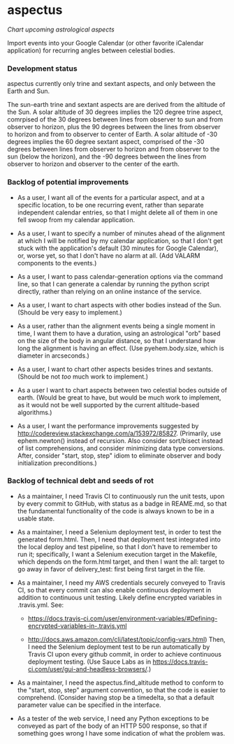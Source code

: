 aspectus
===
*Chart upcoming astrological aspects*

Import events into your Google Calendar (or other favorite iCalendar application) for recurring angles between celestial bodies.

### Development status
aspectus currently only trine and sextant aspects, and only between the Earth and Sun.

The sun-earth trine and sextant aspects are are derived from the altitude of the Sun.  A solar altitude of 30 degrees implies the 120 degree trine aspect, comrpised of the 30 degrees between lines from observer to sun and from observer to horizon, plus the 90 degrees between the lines from observer to horizon and from to observer to center of Earth.  A solar altitude of -30 degrees implies the 60 degree sextant aspect, comprised of the -30 degrees between lines from observer to horizon and from observer to the sun (below the horizon), and the -90 degrees between the lines from observer to horizon and observer to the center of the earth.

### Backlog of potential improvements
* As a user, I want all of the events for a particular aspect, and at a specific location, to be one recurring event, rather than separate independent calendar entries, so that I might delete all of them in one fell swoop from my calendar application.

* As a user, I want to specify a number of minutes ahead of the alignment at which I will be notified by my calendar application, so that I don't get stuck with the application's default (30 minutes for Google Calendar), or, worse yet, so that I don't have no alarm at all. (Add VALARM components to the events.)

* As a user, I want to pass calendar-generation options via the command line, so that I can generate a calendar by running the python script directly, rather than relying on an online instance of the service.

* As a user, I want to chart aspects with other bodies instead of the Sun.  (Should be very easy to implement.)

* As a user, rather than the alignment events being a single moment in time, I want them to have a duration, using an astrological "orb" based on the size of the body in angular distance, so that I understand how long the alignment is having an effect.  (Use pyehem.body.size, which is diameter in arcseconds.)

* As a user, I want to chart other aspects besides trines and sextants.  (Should be not *too* much work to implement.)

* As a user I want to chart aspects between two celestial bodes outside of earth.  (Would be great to have, but would be much work to implement, as it would not be well supported by the current altitude-based algorithms.)

* As a user, I want the performance improvements suggested by http://codereview.stackexchange.com/a/153972/85827.  (Primarily, use ephem.newton() instead of recursion.  Also consider sort/bisect instead of list comprehensions, and consider minimizing data type conversions.  After, consider "start, stop, step" idiom to eliminate observer and body initialization preconditions.)

### Backlog of technical debt and seeds of rot
* As a maintainer, I need Travis CI to continuously run the unit tests, upon by every commit to GitHub, with status as a badge in REAME.md, so that the fundamental functionality of the code is always known to be in a usable state.

* As a maintainer, I need a Selenium deployment test, in order to test the generated form.html.  Then, I need that deployment test integrated into the local deploy and test pipeline, so that I don't have to remember to run it; specifically, I want a Selenium execution target in the Makefile, which depends on the form.html target, and then I want the all: target to go away in favor of delivery_test: first being first target in the file.

* As a maintainer, I need my AWS credentials securely conveyed to Travis CI, so that every commit can also enable continuous deployment in addition to continuous unit testing.
Likely define encrypted variables in .travis.yml.  See:
    * https://docs.travis-ci.com/user/environment-variables/#Defining-encrypted-variables-in-.travis.yml

    * http://docs.aws.amazon.com/cli/latest/topic/config-vars.html)
Then, I need the Selenium deployment test to be run automatically by Travis CI upon every github commit, in order to achieve continuous deployment testing.  (Use Sauce Labs as in https://docs.travis-ci.com/user/gui-and-headless-browsers/.)

* As a maintainer, I need the aspectus.find_altitude method to conform to the "start, stop, step" argument convention, so that the code is easier to comprehend.  (Consider having stop be a timedelta, so that a default parameter value can be specified in the interface.

* As a tester of the web service, I need any Python exceptions to be conveyed as part of the body of an HTTP 500 response, so that if something goes wrong I have some indication of what the problem was.
